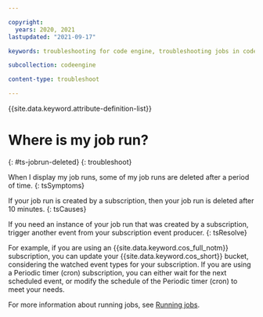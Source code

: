 ```yaml
---

copyright:
  years: 2020, 2021
lastupdated: "2021-09-17"

keywords: troubleshooting for code engine, troubleshooting jobs in code engine, troubleshooting batch jobs in code engine, job run troubleshooting in code engine, job troubleshooting in code engine, job, job run

subcollection: codeengine

content-type: troubleshoot

---
```


{{site.data.keyword.attribute-definition-list}}

# Where is my job run?  
{: #ts-jobrun-deleted}
{: troubleshoot}

When I display my job runs, some of my job runs are deleted after a period of time.
{: tsSymptoms}

If your job run is created by a subscription, then your job run is deleted after 10 minutes. 
{: tsCauses}

If you need an instance of your job run that was created by a subscription, trigger another event from your subscription event producer.
{: tsResolve}

For example, if you are using an {{site.data.keyword.cos_full_notm}} subscription, you can update your {{site.data.keyword.cos_short}} bucket, considering the watched event types for your subscription. If you are using a Periodic timer (cron) subscription, you can either wait for the next scheduled event, or modify the schedule of the Periodic timer (cron) to meet your needs.

For more information about running jobs, see [Running jobs](/docs/codeengine?topic=codeengine-job-plan).



